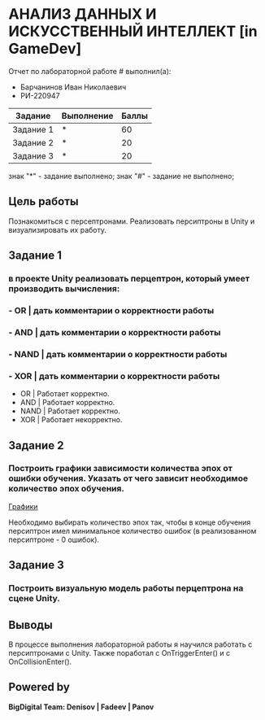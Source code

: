 # АНАЛИЗ ДАННЫХ И ИСКУССТВЕННЫЙ ИНТЕЛЛЕКТ [in GameDev]
Отчет по лабораторной работе # выполнил(а):
- Барчанинов Иван Николаевич
- РИ-220947

| Задание | Выполнение | Баллы |
| ------ | ------ | ------ |
| Задание 1 | * | 60 |
| Задание 2 | * | 20 |
| Задание 3 | * | 20 |

знак "*" - задание выполнено; знак "#" - задание не выполнено;

## Цель работы
Познакомиться с персептронами. Реализовать персиптроны в Unity и визуализировать их работу.

## Задание 1
### в проекте Unity реализовать перцептрон, который умеет производить вычисления:
### - OR | дать комментарии о корректности работы
### - AND | дать комментарии о корректности работы
### - NAND | дать комментарии о корректности работы
### - XOR | дать комментарии о корректности работы

- OR | Работает корректно.
- AND | Работает корректно.
- NAND | Работает корректно.
- XOR | Работает некорректно.


## Задание 2
### Построить графики зависимости количества эпох от ошибки  обучения. Указать от чего зависит необходимое количество эпох обучения.

[Графики](https://docs.google.com/spreadsheets/d/15CwL8dyK4UQrXg3jThti8cnGDhwGSpwOfm8WJo5o_eE/edit?usp=sharing)

Необходимо выбирать количество эпох так, чтобы в конце обучения персиптрон имел минимальное количество ошибок (в реализованном персиптроне - 0 ошибок).

## Задание 3
### Построить визуальную модель работы перцептрона на сцене Unity.

## Выводы

В процессе выполнения лабораторной работы я научился работать с персиптронами с Unity. Также поработал с OnTriggerEnter() и с OnCollisionEnter().

## Powered by

**BigDigital Team: Denisov | Fadeev | Panov**
